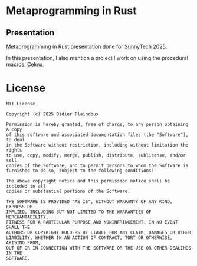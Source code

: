# Metaprogramming in Rust

## Presentation

[Metaprogramming in Rust](http://d.plaindoux.free.fr/talks/sunny-tech/rust-meta-compilation/main.html) presentation
done for [SunnyTech 2025](https://sunny-tech.io).

In this presentation, I also mention a project I work on using the procedural macros: [Celma](https://github.com/d-plaindoux/celma).

# License

```
MIT License

Copyright (c) 2025 Didier Plaindoux

Permission is hereby granted, free of charge, to any person obtaining a copy
of this software and associated documentation files (the "Software"), to deal
in the Software without restriction, including without limitation the rights
to use, copy, modify, merge, publish, distribute, sublicense, and/or sell
copies of the Software, and to permit persons to whom the Software is
furnished to do so, subject to the following conditions:

The above copyright notice and this permission notice shall be included in all
copies or substantial portions of the Software.

THE SOFTWARE IS PROVIDED "AS IS", WITHOUT WARRANTY OF ANY KIND, EXPRESS OR
IMPLIED, INCLUDING BUT NOT LIMITED TO THE WARRANTIES OF MERCHANTABILITY,
FITNESS FOR A PARTICULAR PURPOSE AND NONINFRINGEMENT. IN NO EVENT SHALL THE
AUTHORS OR COPYRIGHT HOLDERS BE LIABLE FOR ANY CLAIM, DAMAGES OR OTHER
LIABILITY, WHETHER IN AN ACTION OF CONTRACT, TORT OR OTHERWISE, ARISING FROM,
OUT OF OR IN CONNECTION WITH THE SOFTWARE OR THE USE OR OTHER DEALINGS IN THE
SOFTWARE.
```
